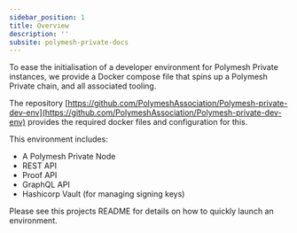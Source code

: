 ```yaml
---
sidebar_position: 1
title: Overview
description: ''
subsite: polymesh-private-docs
---
```


To ease the initialisation of a developer environment for Polymesh Private instances, we provide a Docker compose file that spins up a Polymesh Private chain, and all associated tooling.

The repository [https://github.com/PolymeshAssociation/Polymesh-private-dev-env](https://github.com/PolymeshAssociation/Polymesh-private-dev-env) provides the required docker files and configuration for this.

This environment includes:

- A Polymesh Private Node
- REST API
- Proof API
- GraphQL API
- Hashicorp Vault (for managing signing keys)

Please see this projects README for details on how to quickly launch an environment.

